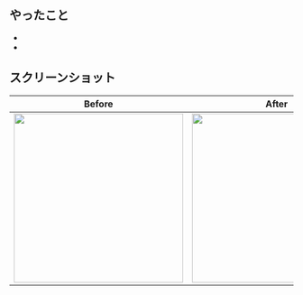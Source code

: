 ## やったこと
- 
- 

## スクリーンショット
Before|After
--|--
<img src="" width="300px">|<img src="" width="300px">
